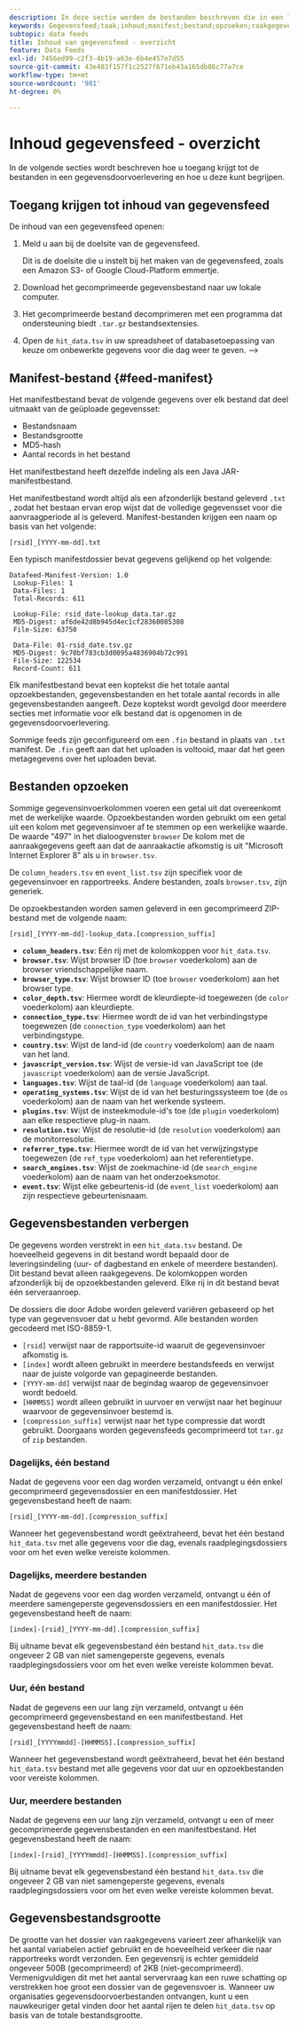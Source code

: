 ```yaml
---
description: In deze sectie worden de bestanden beschreven die in een levering van de gegevensfeed zijn gevonden.
keywords: Gegevensfeed;taak;inhoud;manifest;bestand;opzoeken;raakgegevens;inhoud van levering
subtopic: data feeds
title: Inhoud van gegevensfeed - overzicht
feature: Data Feeds
exl-id: 7456ed99-c2f3-4b19-a63e-6b4e457e7d55
source-git-commit: 43e483f157f1c2527f671eb43a165db86c77a7ce
workflow-type: tm+mt
source-wordcount: '981'
ht-degree: 0%

---
```


# Inhoud gegevensfeed - overzicht

In de volgende secties wordt beschreven hoe u toegang krijgt tot de bestanden in een gegevensdoorvoerlevering en hoe u deze kunt begrijpen.

## Toegang krijgen tot inhoud van gegevensfeed

De inhoud van een gegevensfeed openen:

1. Meld u aan bij de doelsite van de gegevensfeed.

   Dit is de doelsite die u instelt bij het maken van de gegevensfeed, zoals een Amazon S3- of Google Cloud-Platform emmertje.

1. Download het gecomprimeerde gegevensbestand naar uw lokale computer.

1. Het gecomprimeerde bestand decomprimeren met een programma dat ondersteuning biedt `.tar.gz` bestandsextensies.

1. Open de `hit_data.tsv` in uw spreadsheet of databasetoepassing van keuze om onbewerkte gegevens voor die dag weer te geven. —>

## Manifest-bestand {#feed-manifest}

Het manifestbestand bevat de volgende gegevens over elk bestand dat deel uitmaakt van de geüploade gegevensset:

* Bestandsnaam
* Bestandsgrootte
* MD5-hash
* Aantal records in het bestand

Het manifestbestand heeft dezelfde indeling als een Java JAR-manifestbestand.

Het manifestbestand wordt altijd als een afzonderlijk bestand geleverd `.txt` , zodat het bestaan ervan erop wijst dat de volledige gegevensset voor die aanvraagperiode al is geleverd. Manifest-bestanden krijgen een naam op basis van het volgende:

```text
[rsid]_[YYYY-mm-dd].txt
```

Een typisch manifestdossier bevat gegevens gelijkend op het volgende:

```text
Datafeed-Manifest-Version: 1.0
 Lookup-Files: 1
 Data-Files: 1
 Total-Records: 611

 Lookup-File: rsid_date-lookup_data.tar.gz
 MD5-Digest: af6de42d8b945d4ec1cf28360085308
 File-Size: 63750

 Data-File: 01-rsid_date.tsv.gz
 MD5-Digest: 9c70bf783cb3d0095a4836904b72c991
 File-Size: 122534
 Record-Count: 611
```

Elk manifestbestand bevat een koptekst die het totale aantal opzoekbestanden, gegevensbestanden en het totale aantal records in alle gegevensbestanden aangeeft. Deze koptekst wordt gevolgd door meerdere secties met informatie voor elk bestand dat is opgenomen in de gegevensdoorvoerlevering.

Sommige feeds zijn geconfigureerd om een `.fin` bestand in plaats van `.txt` manifest. De `.fin` geeft aan dat het uploaden is voltooid, maar dat het geen metagegevens over het uploaden bevat.

## Bestanden opzoeken

Sommige gegevensinvoerkolommen voeren een getal uit dat overeenkomt met de werkelijke waarde. Opzoekbestanden worden gebruikt om een getal uit een kolom met gegevensinvoer af te stemmen op een werkelijke waarde. De waarde &quot;497&quot; in het dialoogvenster `browser` De kolom met de aanraakgegevens geeft aan dat de aanraakactie afkomstig is uit &quot;Microsoft Internet Explorer 8&quot; als u in `browser.tsv`.

De `column_headers.tsv` en `event_list.tsv` zijn specifiek voor de gegevensinvoer en rapportreeks. Andere bestanden, zoals `browser.tsv`, zijn generiek.

De opzoekbestanden worden samen geleverd in een gecomprimeerd ZIP-bestand met de volgende naam:

```text
[rsid]_[YYYY-mm-dd]-lookup_data.[compression_suffix]
```

* **`column_headers.tsv`**: Eén rij met de kolomkoppen voor `hit_data.tsv`.
* **`browser.tsv`**: Wijst browser ID (toe `browser` voederkolom) aan de browser vriendschappelijke naam.
* **`browser_type.tsv`**: Wijst browser ID (toe `browser` voederkolom) aan het browser type.
* **`color_depth.tsv`**: Hiermee wordt de kleurdiepte-id toegewezen (de `color` voederkolom) aan kleurdiepte.
* **`connection_type.tsv`**: Hiermee wordt de id van het verbindingstype toegewezen (de `connection_type` voederkolom) aan het verbindingstype.
* **`country.tsv`**: Wijst de land-id (de `country` voederkolom) aan de naam van het land.
* **`javascript_version.tsv`**: Wijst de versie-id van JavaScript toe (de `javascript` voederkolom) aan de versie JavaScript.
* **`languages.tsv`**: Wijst de taal-id (de `language` voederkolom) aan taal.
* **`operating_systems.tsv`**: Wijst de id van het besturingssysteem toe (de `os` voederkolom) aan de naam van het werkende systeem.
* **`plugins.tsv`**: Wijst de insteekmodule-id&#39;s toe (de `plugin` voederkolom) aan elke respectieve plug-in naam.
* **`resolution.tsv`**: Wijst de resolutie-id (de `resolution` voederkolom) aan de monitorresolutie.
* **`referrer_type.tsv`**: Hiermee wordt de id van het verwijzingstype toegewezen (de `ref_type` voederkolom) aan het referentietype.
* **`search_engines.tsv`**: Wijst de zoekmachine-id (de `search_engine` voederkolom) aan de naam van het onderzoeksmotor.
* **`event.tsv`**: Wijst elke gebeurtenis-id (de `event_list` voederkolom) aan zijn respectieve gebeurtenisnaam.

## Gegevensbestanden verbergen

De gegevens worden verstrekt in een `hit_data.tsv` bestand. De hoeveelheid gegevens in dit bestand wordt bepaald door de leveringsindeling (uur- of dagbestand en enkele of meerdere bestanden). Dit bestand bevat alleen raakgegevens. De kolomkoppen worden afzonderlijk bij de opzoekbestanden geleverd. Elke rij in dit bestand bevat één serveraanroep.

De dossiers die door Adobe worden geleverd variëren gebaseerd op het type van gegevensvoer dat u hebt gevormd. Alle bestanden worden gecodeerd met ISO-8859-1.

* `[rsid]` verwijst naar de rapportsuite-id waaruit de gegevensinvoer afkomstig is.
* `[index]` wordt alleen gebruikt in meerdere bestandsfeeds en verwijst naar de juiste volgorde van gepagineerde bestanden.
* `[YYYY-mm-dd]` verwijst naar de begindag waarop de gegevensinvoer wordt bedoeld.
* `[HHMMSS]` wordt alleen gebruikt in uurvoer en verwijst naar het beginuur waarvoor de gegevensinvoer bestemd is.
* `[compression_suffix]` verwijst naar het type compressie dat wordt gebruikt. Doorgaans worden gegevensfeeds gecomprimeerd tot `tar.gz` of `zip` bestanden.

### Dagelijks, één bestand

Nadat de gegevens voor een dag worden verzameld, ontvangt u één enkel gecomprimeerd gegevensdossier en een manifestdossier. Het gegevensbestand heeft de naam:

`[rsid]_[YYYY-mm-dd].[compression_suffix]`

Wanneer het gegevensbestand wordt geëxtraheerd, bevat het één bestand `hit_data.tsv` met alle gegevens voor die dag, evenals raadplegingsdossiers voor om het even welke vereiste kolommen.

### Dagelijks, meerdere bestanden

Nadat de gegevens voor een dag worden verzameld, ontvangt u één of meerdere samengeperste gegevensdossiers en een manifestdossier. Het gegevensbestand heeft de naam:

`[index]-[rsid]_[YYYY-mm-dd].[compression_suffix]`

Bij uitname bevat elk gegevensbestand één bestand `hit_data.tsv` die ongeveer 2 GB van niet samengeperste gegevens, evenals raadplegingsdossiers voor om het even welke vereiste kolommen bevat.

### Uur, één bestand

Nadat de gegevens een uur lang zijn verzameld, ontvangt u één gecomprimeerd gegevensbestand en een manifestbestand. Het gegevensbestand heeft de naam:

`[rsid]_[YYYYmmdd]-[HHMMSS].[compression_suffix]`

Wanneer het gegevensbestand wordt geëxtraheerd, bevat het één bestand `hit_data.tsv` bestand met alle gegevens voor dat uur en opzoekbestanden voor vereiste kolommen.

### Uur, meerdere bestanden

Nadat de gegevens een uur lang zijn verzameld, ontvangt u een of meer gecomprimeerde gegevensbestanden en een manifestbestand. Het gegevensbestand heeft de naam:

`[index]-[rsid]_[YYYYmmdd]-[HHMMSS].[compression_suffix]`

Bij uitname bevat elk gegevensbestand één bestand `hit_data.tsv` die ongeveer 2 GB van niet samengeperste gegevens, evenals raadplegingsdossiers voor om het even welke vereiste kolommen bevat.

## Gegevensbestandsgrootte

De grootte van het dossier van raakgegevens varieert zeer afhankelijk van het aantal variabelen actief gebruikt en de hoeveelheid verkeer die naar rapportreeks wordt verzonden. Een gegevensrij is echter gemiddeld ongeveer 500B (gecomprimeerd) of 2KB (niet-gecomprimeerd). Vermenigvuldigen dit met het aantal servervraag kan een ruwe schatting op verstrekken hoe groot een dossier van de gegevensvoer is. Wanneer uw organisaties gegevensdoorvoerbestanden ontvangen, kunt u een nauwkeuriger getal vinden door het aantal rijen te delen `hit_data.tsv` op basis van de totale bestandsgrootte.